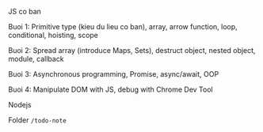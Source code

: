 JS co ban

Buoi 1: Primitive type (kieu du lieu co ban), array, arrow function, loop, conditional, hoisting, scope

Buoi 2: Spread array (introduce Maps, Sets), destruct object, nested object, module, callback

Buoi 3: Asynchronous programming, Promise, async/await, OOP

Buoi 4: Manipulate DOM with JS, debug with Chrome Dev Tool

Nodejs

Folder `/todo-note`
